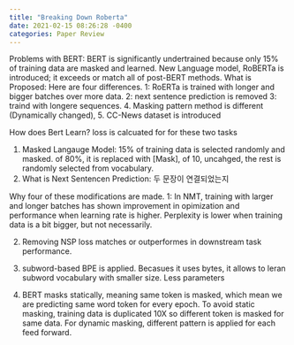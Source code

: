 ```yaml
---
title: "Breaking Down Roberta"
date: 2021-02-15 08:26:28 -0400
categories: Paper Review
---
```

Problems with BERT: BERT is significantly undertrained because only 15% of training data are masked and learned.  New Language model, RoBERTa is introduced; it exceeds or match all of post-BERT methods.
What is Proposed: Here are four differences. 1: RoERTa is trained with longer and bigger batches over more data.  2:  next sentence prediction is removed 3: traind with longere sequences. 4. Masking pattern method is different (Dynamically changed), 5. CC-News dataset is introduced

How does Bert Learn?  loss is calcuated for for these two tasks

1. Masked Langauge Model: 15% of training data is selected randomly and masked.  of 80%, it is replaced with [Mask], of 10, uncahged, the rest is randomly selected from vocabulary.
2. What is Next Sentencen Prediction: 두 문장이 연결되었는지

Why four of these modifications are made.
1:  In NMT, training with larger and longer batches has shown improvement in opimization and performance when learning rate is higher.  Perplexity is lower when training data is a bit bigger, but not necessarily.

2.  Removing NSP loss matches or outperformes in downstream task performance.

3. subword-based BPE is applied.  Becasues it uses bytes, it allows to leran subword vocabulary with smaller size.   Less parameters

4. BERT masks statically, meaning same token is masked, which mean we are predicting same word token for every epoch.  To avoid static masking, training data is duplicated 10X so different token is masked for same data.  For dynamic masking, different pattern is applied for each feed forward.  
